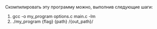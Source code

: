 Скомпилировать эту программу можно, выполнив следующие шаги:

1) gcc -o my_program options.c main.c -lm
2) ./my_program {flag} {path} /{out_path}/
